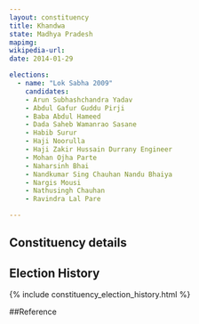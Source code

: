 ```yaml
---
layout: constituency
title: Khandwa
state: Madhya Pradesh
mapimg: 
wikipedia-url: 
date: 2014-01-29

elections: 
  - name: "Lok Sabha 2009"
    candidates: 
    - Arun Subhashchandra Yadav 
    - Abdul Gafur Guddu Pirji 
    - Baba Abdul Hameed 
    - Dada Saheb Wamanrao Sasane 
    - Habib Surur 
    - Haji Noorulla 
    - Haji Zakir Hussain Durrany Engineer 
    - Mohan Ojha Parte 
    - Naharsinh Bhai 
    - Nandkumar Sing Chauhan Nandu Bhaiya 
    - Nargis Mousi 
    - Nathusingh Chauhan 
    - Ravindra Lal Pare 

---
```

## Constituency details


## Election History
{% include constituency_election_history.html %}

##Reference
